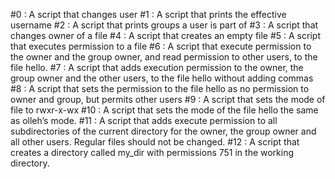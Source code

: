 #0 : A script that changes user
#1 : A script that prints the effective username 
#2 : A script that prints groups a user is part of
#3 : A script that changes owner of a file
#4 : A script that creates an empty file
#5 : A script that executes permission to a file
#6 : A script that execute permission to the owner and the group owner, and read permission to other users, to the file hello.
#7 : A script that adds execution permission to the owner, the group owner and the other users, to the file hello without adding commas
#8 : A script that sets the permission to the file hello as no permission to owner and group, but permits other users
#9 : A script that sets the mode of file to rwxr-x-wx
#10 : A script that sets the mode of the file hello the same as olleh’s mode.
#11 : A script that adds execute permission to all subdirectories of the current directory for the owner, the group owner and all other users. Regular files should not be changed.
#12 : A script that creates a directory called my_dir with permissions 751 in the working directory.
